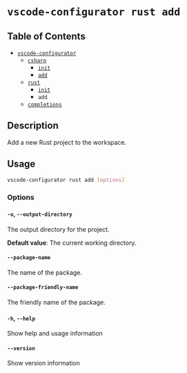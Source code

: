 # `vscode-configurator rust add`

## Table of Contents

- [`vscode-configurator`](../README.md)
  - [`csharp`](../csharp/README.md)
    - [`init`](../csharp/init.md)
    - [`add`](../csharp/add.md)
  - [`rust`](./README.md)
    - [`init`](./init.md)
    - `add`
  - [`completions`](../completions.md)

## Description

Add a new Rust project to the workspace.

## Usage

```bash
vscode-configurator rust add [options]
```

### Options

#### `-o`, `--output-directory`

The output directory for the project.

**Default value**: The current working directory.

#### `--package-name`

The name of the package.

#### `--package-friendly-name`

The friendly name of the package.

#### `-h`, `--help`

Show help and usage information

#### `--version`

Show version information
